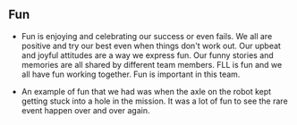 ## Fun

* Fun is enjoying and celebrating our success or even fails. We all are positive and try our best even when things don't work out. 
Our upbeat and joyful attitudes are a way we express fun. Our funny stories and memories are all shared by different team members. 
FLL is fun and we all have fun working together. Fun is important in this team.

* An example of fun that we had was when the axle on the robot kept getting stuck into a hole in the mission. It was a lot of fun to see the rare event happen over and over again.

